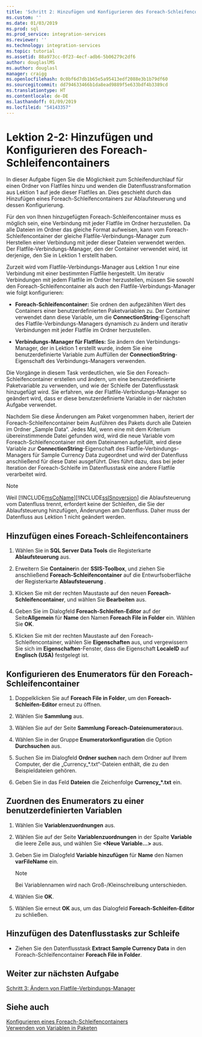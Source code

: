 ```yaml
---
title: 'Schritt 2: Hinzufügen und Konfigurieren des Foreach-Schleifencontainers | Microsoft-Dokumentation'
ms.custom: ''
ms.date: 01/03/2019
ms.prod: sql
ms.prod_service: integration-services
ms.reviewer: ''
ms.technology: integration-services
ms.topic: tutorial
ms.assetid: 88a973cc-0f23-4ecf-adb6-5b06279c2df6
author: douglaslMS
ms.author: douglasl
manager: craigg
ms.openlocfilehash: 0c0bf6d7db1b65e5a95413edf2088e3b1b79df60
ms.sourcegitcommit: dd794633466b1da8ead9889f5e633bdf4b3389cd
ms.translationtype: HT
ms.contentlocale: de-DE
ms.lasthandoff: 01/09/2019
ms.locfileid: "54143357"
---
```

# <a name="lesson-2-2-add-and-configure-the-foreach-loop-container"></a>Lektion 2-2: Hinzufügen und Konfigurieren des Foreach-Schleifencontainers

In dieser Aufgabe fügen Sie die Möglichkeit zum Schleifendurchlauf für einen Ordner von Flatfiles hinzu und wenden die Datenflusstransformation aus Lektion 1 auf jede dieser Flatfiles an. Dies geschieht durch das Hinzufügen eines Foreach-Schleifencontainers zur Ablaufsteuerung und dessen Konfigurierung.  
  
Für den von Ihnen hinzugefügten Foreach-Schleifencontainer muss es möglich sein, eine Verbindung mit jeder Flatfile im Ordner herzustellen. Da alle Dateien im Ordner das gleiche Format aufweisen, kann vom Foreach-Schleifencontainer der gleiche Flatfile-Verbindungs-Manager zum Herstellen einer Verbindung mit jeder dieser Dateien verwendet werden. Der Flatfile-Verbindungs-Manager, den der Container verwendet wird, ist derjenige, den Sie in Lektion 1 erstellt haben.  
  
Zurzeit wird vom Flatfile-Verbindungs-Manager aus Lektion 1 nur eine Verbindung mit einer bestimmten Flatfile hergestellt. Um iterativ Verbindungen mit jedem Flatfile im Ordner herzustellen, müssen Sie sowohl den Foreach-Schleifencontainer als auch den Flatfile-Verbindungs-Manager wie folgt konfigurieren:  
  
-   **Foreach-Schleifencontainer:** Sie ordnen den aufgezählten Wert des Containers einer benutzerdefinierten Paketvariablen zu. Der Container verwendet dann diese Variable, um die **ConnectionString**-Eigenschaft des Flatfile-Verbindungs-Managers dynamisch zu ändern und iterativ Verbindungen mit jeder Flatfile im Ordner herzustellen.  
  
-   **Verbindungs-Manager für Flatfiles:** Sie ändern den Verbindungs-Manager, der in Lektion 1 erstellt wurde, indem Sie eine benutzerdefinierte Variable zum Auffüllen der **ConnectionString**-Eigenschaft des Verbindungs-Managers verwenden.  
  
Die Vorgänge in diesem Task verdeutlichen, wie Sie den Foreach-Schleifencontainer erstellen und ändern, um eine benutzerdefinierte Paketvariable zu verwenden, und wie der Schleife der Datenflusstask hinzugefügt wird. Sie erfahren, wie der Flatfile-Verbindungs-Manager so geändert wird, dass er diese benutzerdefinierte Variable in der nächsten Aufgabe verwendet.  
  
Nachdem Sie diese Änderungen am Paket vorgenommen haben, iteriert der Foreach-Schleifencontainer beim Ausführen des Pakets durch alle Dateien im Ordner „Sample Data“. Jedes Mal, wenn eine mit dem Kriterium übereinstimmende Datei gefunden wird, wird die neue Variable vom Foreach-Schleifencontainer mit dem Dateinamen aufgefüllt, wird diese Variable zur **ConnectionString**-Eigenschaft des Flatfile-Verbindungs-Managers für Sample Currency Data zugeordnet und wird der Datenfluss anschließend für diese Datei ausgeführt. Dies führt dazu, dass bei jeder Iteration der Foreach-Schleife im Datenflusstask eine andere Flatfile verarbeitet wird.  
  
> [!NOTE]  
> Weil [!INCLUDE[msCoName](../includes/msconame-md.md)][!INCLUDE[ssISnoversion](../includes/ssisnoversion-md.md)] die Ablaufsteuerung vom Datenfluss trennt, erfordert keine der Schleifen, die Sie der Ablaufsteuerung hinzufügen, Änderungen am Datenfluss. Daher muss der Datenfluss aus Lektion 1 nicht geändert werden.  
  
## <a name="add-a-foreach-loop-container"></a>Hinzufügen eines Foreach-Schleifencontainers  
  
1.  Wählen Sie in **SQL Server Data Tools** die Registerkarte **Ablaufsteuerung** aus.  
  
2.  Erweitern Sie **Container**in der **SSIS-Toolbox**, und ziehen Sie anschließend **Foreach-Schleifencontainer** auf die Entwurfsoberfläche der Registerkarte **Ablaufsteuerung** .  
  
3.  Klicken Sie mit der rechten Maustaste auf den neuen **Foreach-Schleifencontainer**, und wählen Sie **Bearbeiten** aus.  
  
4.  Geben Sie im Dialogfeld **Foreach-Schleifen-Editor** auf der Seite**Allgemein** für **Name** den Namen **Foreach File in Folder** ein. Wählen Sie **OK**.  
  
5.  Klicken Sie mit der rechten Maustaste auf den Foreach-Schleifencontainer, wählen Sie **Eigenschaften** aus, und vergewissern Sie sich im **Eigenschaften**-Fenster, dass die Eigenschaft **LocaleID** auf **Englisch (USA)** festgelegt ist.  
  
## <a name="configure-the-enumerator-for-the-foreach-loop-container"></a>Konfigurieren des Enumerators für den Foreach-Schleifencontainer  
  
1.  Doppelklicken Sie auf **Foreach File in Folder**, um den **Foreach-Schleifen-Editor** erneut zu öffnen.  
  
2.  Wählen Sie **Sammlung** aus.  
  
3.  Wählen Sie auf der Seite **Sammlung** **Foreach-Dateienumerator**aus.  
  
4.  Wählen Sie in der Gruppe **Enumeratorkonfiguration** die Option **Durchsuchen** aus.  
  
5.  Suchen Sie im Dialogfeld **Ordner suchen** nach dem Ordner auf Ihrem Computer, der die „Currency_*.txt“-Dateien enthält, die zu den Beispieldateien gehören.

6.  Geben Sie in das Feld **Dateien** die Zeichenfolge **Currency_\*.txt** ein.  
  
## <a name="map-the-enumerator-to-a-user-defined-variable"></a>Zuordnen des Enumerators zu einer benutzerdefinierten Variablen  
  
1.  Wählen Sie **Variablenzuordnungen** aus.  
  
2.  Wählen Sie auf der Seite **Variablenzuordnungen** in der Spalte **Variable** die leere Zelle aus, und wählen Sie **\<Neue Variable…>** aus.  
  
3.  Geben Sie im Dialogfeld **Variable hinzufügen** für **Name** den Namen **varFileName** ein.  
  
    > [!NOTE]  
    > Bei Variablennamen wird nach Groß-/Kleinschreibung unterschieden.  
  
4.  Wählen Sie **OK**.  
  
5.  Wählen Sie erneut **OK** aus, um das Dialogfeld **Foreach-Schleifen-Editor** zu schließen.  
  
## <a name="add-the-data-flow-task-to-the-loop"></a>Hinzufügen des Datenflusstasks zur Schleife  
  
-   Ziehen Sie den Datenflusstask **Extract Sample Currency Data** in den Foreach-Schleifencontainer **Foreach File in Folder**.  
  
## <a name="go-to-next-task"></a>Weiter zur nächsten Aufgabe  
[Schritt 3: Ändern von Flatfile-Verbindungs-Manager](../integration-services/lesson-2-3-modifying-the-flat-file-connection-manager.md)  
  
## <a name="see-also"></a>Siehe auch  
[Konfigurieren eines Foreach-Schleifencontainers](https://msdn.microsoft.com/library/519c6f96-5e1f-47d2-b96a-d49946948c25)  
[Verwenden von Variablen in Paketen](https://msdn.microsoft.com/library/7742e92d-46c5-4cc4-b9a3-45b688ddb787)  
  
  
  
